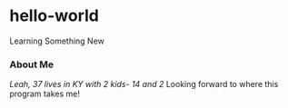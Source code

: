 # hello-world
Learning Something New
### **About Me**
*Leah, 37 lives in KY with 2 kids- 14 and 2*
Looking forward to where this program takes me!
